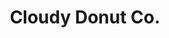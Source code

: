 ---
title: "Cloudy Donut Co."
url: /baltimore/cloudy-donut-co-south-charles-street/
shop: Konditorei
---